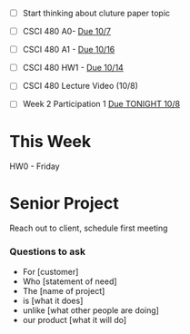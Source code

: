 - [ ] Start thinking about cluture paper topic
- [ ] CSCI 480 A0- <u>Due 10/7</u>
- [ ] CSCI 480 A1 - <u>Due 10/16</u>
- [ ] CSCI 480 HW1 - <u>Due 10/14</u>
- [ ] CSCI 480 Lecture Video (10/8)
- [ ] Week 2 Participation 1 <u>Due TONIGHT 10/8</u>


# This Week
HW0 - Friday

# Senior Project
Reach out to client, schedule first meeting
### Questions to ask
- For \[customer\]
- Who \[statement of need\]
- The \[name of project]
- is \[what it does\]
- unlike \[what other people are doing\]
- our product \[what it will do\]

	